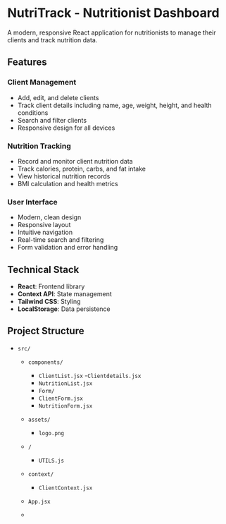 # NutriTrack - Nutritionist Dashboard

A modern, responsive React application for nutritionists to manage their clients and track nutrition data.

## Features

### Client Management
- Add, edit, and delete clients
- Track client details including name, age, weight, height, and health conditions
- Search and filter clients
- Responsive design for all devices

### Nutrition Tracking
- Record and monitor client nutrition data
- Track calories, protein, carbs, and fat intake
- View historical nutrition records
- BMI calculation and health metrics

### User Interface
- Modern, clean design
- Responsive layout
- Intuitive navigation
- Real-time search and filtering
- Form validation and error handling

## Technical Stack

- **React**: Frontend library
- **Context API**: State management
- **Tailwind CSS**: Styling
- **LocalStorage**: Data persistence

## Project Structure
- `src/`
  - `components/`

    - `ClientList.jsx`
    -`Clientdetails.jsx`
    - `NutritionList.jsx`
    - `Form/`
    - `ClientForm.jsx`
    - `NutritionForm.jsx`
  - `assets/`
    - `logo.png`
  - `/`
    - `UTILS.js`
  - `context/`
    - `ClientContext.jsx`
  - `App.jsx`
  -

